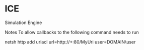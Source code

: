 # ICE
Simulation Engine

Notes
To allow callbacks to the following command needs to run 

netsh http add urlacl url=http://+:80/MyUri user=DOMAIN\user
